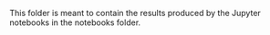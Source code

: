 This folder is meant to contain the results produced by the Jupyter notebooks in the notebooks folder.
